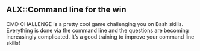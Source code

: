 ## ALX::Command line for the win

CMD CHALLENGE is a pretty cool game challenging you on Bash skills. Everything is done via the command line and the questions are becoming increasingly complicated. It’s a good training to improve your command line skills!
